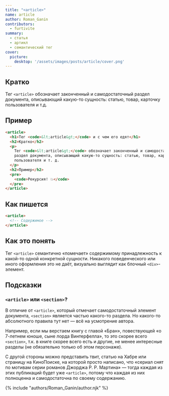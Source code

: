 ```yaml
---
title: "<article>"
name: article
author: Roman_Ganin
contributors:
  - furtivite
summary:
  - статья
  - артикл
  - семантический тег
cover:
  picture:
    desktop: '/assets/images/posts/article/cover.png'
---
```


## Кратко

Тег `<article>` обозначает законченный и самодостаточный раздел документа, описывающий какую-то сущность: статью, товар, карточку пользователя и т.д.

## Пример

```html
<article>
  <h1>Тег <code>&lt;article&gt;</code> и с чем его едят</h1>
  <h2>Кратко</h2>
  <p>
    Тег <code>&lt;article&gt;</code> обозначает законченный и самодостаточный
    раздел документа, описывающий какую-то сущность: статью, товар, карточку
    пользователя и т. д.
  </p>
  <h2>Пример</h2>
  <pre>
    <code>Рекурсия! 💥</code>
  </pre>
</article>
```

## Как пишется

```html
<article>
  <!-- Содержимое -->
</article>
```

## Как это понять

Тег `<article>` семантично «помечает» содержимому принадлежность к какой-то одной конкретной сущности. Никакого поведенческого или иного оформления это не даёт, визуально выглядит как блочный `<div>`-элемент.

## Подсказки

### `<article>` или `<section>`?

В отличие от `<article>`, который отмечает самодостаточный элемент документа, `<section>` является частью какого-то раздела. Но какого-то абсолютного правила тут нет — всё на усмотрение автора.

Например, если мы верстаем книгу с главой «Бран», повествующей «о 7-летнем юноше, сыне лорда Винтерфелла», то это скорее всего `<section>`, т.к. в книге скорее всего есть и другие, не менее интересные разделы (не обязательно только об этом персонаже).

С другой стороны можно представить твит, статью на Хабре или страницу на КиноПоиске, на которой просто написано, что «сериал снят по мотивам серии романов Джорджа Р. Р. Мартина» — тогда каждая из этих публикаций будет уже `<article>`, потому что каждая из них полноценна и самодостаточна по своему содержанию.

{% include "authors/Roman_Ganin/author.njk" %}
